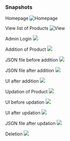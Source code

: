 ### Snapshots

Homepage
![Homepage](images/homepage.JPG)

View list of Products
![View](images/view.JPG)

Admin Login
<img src="images/admin login.JPG" />

Addition of Product
<img src="images/add form.JPG" />

JSON file before addition 
    <img src="images/json file before add.JPG" />

JSON file after addition
    <img src="images/json file after add.JPG" />
    
UI after addition
<img src="images/form after add.JPG" />

Updation of Product
<img src="images/update prod1 form.JPG" />

UI before updation
<img src="images/form before update.JPG" />

UI after updation
<img src="images/after updation.JPG" />

JSON file after updation
<img src="images/file after updation.JPG" />

Deletion
<img src="images/after deletion.JPG" />
